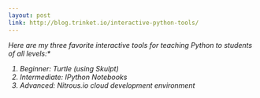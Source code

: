 ```yaml
---
layout: post
link: http://blog.trinket.io/interactive-python-tools/
---
```


<em>Here are my three favorite interactive tools for teaching Python to students of all levels:*

1. Beginner: Turtle (using Skulpt)
2. Intermediate: IPython Notebooks
3. Advanced: Nitrous.io cloud development environment
</em>
